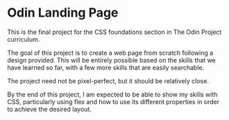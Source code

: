 # Odin Landing Page

This is the final project for the CSS foundations section in The Odin Project curriculum. 

The goal of this project is to create a web page from scratch following a design provided. This will be entirely possible based on the skills that we have learned so far, with a few more skills that are easily searchable.

The project need not be pixel-perfect, but it should be relatively close.

By the end of this project, I am expected to be able to show my skills with CSS, particularly using flex and how to use its different properties in order to achieve the desired layout.